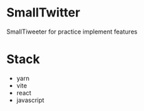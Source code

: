 # SmallTwitter
SmallTiweeter for practice implement features

# Stack
* yarn
* vite
* react
* javascript

